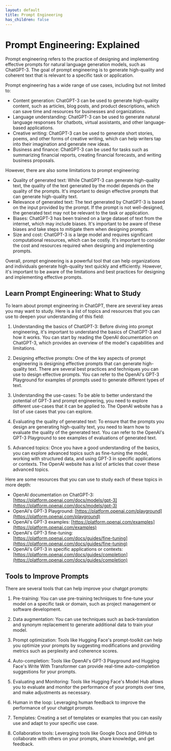 ```yaml
---
layout: default
title: Prompt Engineering
has_children: false
---
```


# Prompt Engineering: Explained

Prompt engineering refers to the practice of designing and implementing effective prompts for natural language generation models, such as ChatGPT-3. The goal of prompt engineering is to generate high-quality and coherent text that is relevant to a specific task or application.

Prompt engineering has a wide range of use cases, including but not limited to:

-   Content generation: ChatGPT-3 can be used to generate high-quality content, such as articles, blog posts, and product descriptions, which can save time and resources for businesses and organizations.
-   Language understanding: ChatGPT-3 can be used to generate natural language responses for chatbots, virtual assistants, and other language-based applications.
-   Creative writing: ChatGPT-3 can be used to generate short stories, poems, and other forms of creative writing, which can help writers tap into their imagination and generate new ideas.
-   Business and finance: ChatGPT-3 can be used for tasks such as summarizing financial reports, creating financial forecasts, and writing business proposals.

However, there are also some limitations to prompt engineering:

-   Quality of generated text: While ChatGPT-3 can generate high-quality text, the quality of the text generated by the model depends on the quality of the prompts. It's important to design effective prompts that can generate high-quality text.
-   Relevance of generated text: The text generated by ChatGPT-3 is based on the input provided by the prompt. If the prompt is not well-designed, the generated text may not be relevant to the task or application.
-   Biases: ChatGPT-3 has been trained on a large dataset of text from the internet, which may include biases. It's important to be aware of these biases and take steps to mitigate them when designing prompts.
-   Size and cost: ChatGPT-3 is a large model and requires significant computational resources, which can be costly. It's important to consider the cost and resources required when designing and implementing prompts.

Overall, prompt engineering is a powerful tool that can help organizations and individuals generate high-quality text quickly and efficiently. However, it's important to be aware of the limitations and best practices for designing and implementing effective prompts.

## Learn Prompt Engineering: What to Study

To learn about prompt engineering in ChatGPT, there are several key areas you may want to study. Here is a list of topics and resources that you can use to deepen your understanding of this field:

1.  Understanding the basics of ChatGPT-3: Before diving into prompt engineering, it's important to understand the basics of ChatGPT-3 and how it works. You can start by reading the OpenAI documentation on ChatGPT-3, which provides an overview of the model's capabilities and limitations.
    
2.  Designing effective prompts: One of the key aspects of prompt engineering is designing effective prompts that can generate high-quality text. There are several best practices and techniques you can use to design effective prompts. You can refer to the OpenAI's GPT-3 Playground for examples of prompts used to generate different types of text.
    
3.  Understanding the use-cases: To be able to better understand the potential of GPT-3 and prompt engineering, you need to explore different use-cases that it can be applied to. The OpenAI website has a list of use cases that you can explore.
    
4.  Evaluating the quality of generated text: To ensure that the prompts you design are generating high-quality text, you need to learn how to evaluate the quality of the generated text. You can refer to the OpenAI's GPT-3 Playground to see examples of evaluations of generated text.
    
5.  Advanced topics: Once you have a good understanding of the basics, you can explore advanced topics such as fine-tuning the model, working with structured data, and using GPT-3 in specific applications or contexts. The OpenAI website has a list of articles that cover these advanced topics.

Here are some resources that you can use to study each of these topics in more depth:

-   OpenAI documentation on ChatGPT-3: [https://platform.openai.com/docs/models/gpt-3](https://platform.openai.com/docs/models/gpt-3)
-   OpenAI's GPT-3 Playground: [https://platform.openai.com/playground](https://platform.openai.com/playground)
-   OpenAI's GPT-3 examples: [https://platform.openai.com/examples](https://platform.openai.com/examples)
-   OpenAI's GPT-3 fine-tuning: [https://platform.openai.com/docs/guides/fine-tuning](https://platform.openai.com/docs/guides/fine-tuning)
-   OpenAI's GPT-3 in specific applications or contexts: [https://platform.openai.com/docs/guides/completion](https://platform.openai.com/docs/guides/completion)

## Tools to Improve Prompts

There are several tools that can help improve your chatgpt prompts:

1.  Pre-training: You can use pre-training techniques to fine-tune your model on a specific task or domain, such as project management or software development.
    
2.  Data augmentation: You can use techniques such as back-translation and synonym replacement to generate additional data to train your model.
    
3.  Prompt optimization: Tools like Hugging Face's prompt-toolkit can help you optimize your prompts by suggesting modifications and providing metrics such as perplexity and coherence scores.
    
4.  Auto-completion: Tools like OpenAI's GPT-3 Playground and Hugging Face's Write With Transformer can provide real-time auto-completion suggestions for your prompts.
    
5.  Evaluating and Monitoring: Tools like Hugging Face's Model Hub allows you to evaluate and monitor the performance of your prompts over time, and make adjustments as necessary.
    
6.  Human in the loop: Leveraging human feedback to improve the performance of your chatgpt prompts.
    
7.  Templates: Creating a set of templates or examples that you can easily use and adapt to your specific use case.
    
8.  Collaboration tools: Leveraging tools like Google Docs and GitHub to collaborate with others on your prompts, share knowledge, and get feedback.
